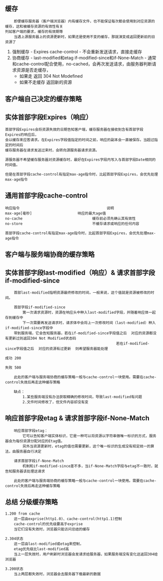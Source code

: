 ## 缓存
		即便缓存服务器（客户端浏览器）内有缓存文件，也不能保证每次都会使用到对应资源的缓存，这和被缓存资源的有效性有关
	列如客户端的要求，缓存的有效期等
		当遇上源服务器上的资源更新时，如果还是使用不变的缓存，那就演变成返回更新前的旧资源了
  
  1. 强制缓存
    - Expires  cache-control
    - 不会重新发送请求，直接走缓存
  2. 协商缓存
    - last-modified和etag if-modified-since和if-None-Match
    - 通常和cache-control配合使用，no-cached，会再次发送请求，由服务器判断请求资源是否走缓存，
      - 如果走 返回 304 Not Modefined
      - 如果不走缓存 返回新的资源
      
    

## 客户端自己决定的缓存策略
## 实体首部字段Expires（响应）
	首部字段Expires会将资源失效的日期告知客户端，缓存服务器在接收到含有首部字段Expires的响应后，
	会以缓存来应答请求。在Expires字段值指定的时间之前，响应的副本会一直被保存。当超过指定的时间后
	缓存服务器在请求发送过来时，会转向源服务器请求资源。
	
	源服务器不希望缓存服务器对资源缓存时，最好在Expires字段内写入与首部字段Date相同的时间值。
	
	但是在首部字段cache-control有指定max-age指令时，比起首部字段Expires，会优先处理max-age指令
	
## 通用首部字段cache-control
	响应指令										说明
	max-age[毫秒]						响应的最大age值
	no-cache								缓存前必须先确认其有效性
	no-store								不缓存请求或响应的任何内容

	首部字段cache-control有指定max-age指令时，比起首部字段Expires，会优先处理max-age指令
	
## 客户端与服务端协商的缓存策略
## 实体首部字段last-modified（响应）& 请求首部字段if-modified-since
		首部last-modified指明资源最终修改的时间，一般来说，这个值就是资源被修改的时间。
		
		首部字段if-modified-since
			第一次请求资源时，资源在响应头中种入last-modified字段，并随着响应体一起存到缓存中
			下一次需要再发送请求时，请求体中会将上一次修改时间（last-modified）种入if-modified-since字段中
		带到服务端，它会告知服务器，若在if-modified-since字段值之后  对应的资源都没有更新过则返回304 Not Modified状态码
										 			   若在if-modified-since字段值之后  对应的资源有过更新 	则希望服务器能处理
										   																								成功 200
										   																								失败 500
		
		此处的客户端与服务端协商的缓存策略一般与cache-control一块使用。需要在cache-control失效后再走这种缓存策略
		
		缺点：
			1.某些服务端没有办法获取精确的修改时间，导致last-modified有问题
			2.文件时间修改了，但文件内容却没有变
			
## 响应首部字段etag & 请求首部字段if-None-Match
		响应首部字段etag：
			它可以告知客户端实体标识，它是一种可以将资源以字符串做唯一标识的方式，服务器会为每份资源分配对应的Etag值。
			另外当资源更新时，etag的值也需要更新，这个唯一标识的生成没有规定统一的算法，由服务器自行决定
			
		请求首部字段if-None-Match
			机制和if-modified-since差不多，当if-None-Match字段与etag不一致时，就告知服务器该处理这请求
		
		此处的客户端与服务端协商的缓存策略一般与cache-control一块使用。需要在cache-control失效后再走这种缓存策略
		
## 总结 分级缓存策略
	1.200 from cache
		这一层由exprise(http1.0)、cache-control(http1.1)控制
		cache-control的优先级要高于exprise
		当它们没有失效时，浏览器只能访问总结的缓存
	
	2.304状态
		这一层由last-modified或etag来控制，
		etag优先级比last-modified高
		当上一层失效时，用户刷新时浏览器会发请求给服务器，如果服务端没有变化这返回304给浏览器
	
	3.200状态
		当上两层都失效时，浏览器会去服务器下载最新的数据
	
	